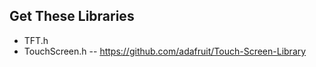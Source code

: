 Get These Libraries
-------------------


* TFT.h
* TouchScreen.h -- https://github.com/adafruit/Touch-Screen-Library
